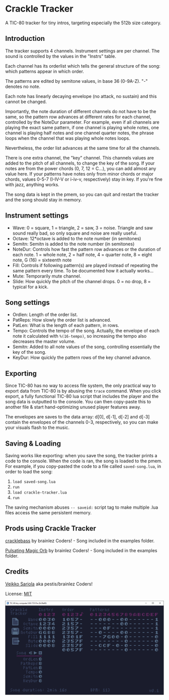 # Crackle Tracker

A TIC-80 tracker for tiny intros, targeting especially the 512b size
category.


Introduction
------------

The tracker supports 4 channels. Instrument settings are per channel.
The sound is controlled by the values in the "Instrs" table.

Each channel has its orderlist which tells the general structure of the
song: which patterns appear in which order.

The patterns are edited by semitone values, in base 36 (0-9A-Z). "-"
denotes no note.

Each note has linearly decaying envelope (no attack, no sustain) and
this cannot be changed.

Importantly, the note duration of different channels do not have to be
the same, so the pattern row advances at different rates for each
channel, controlled by the NoteDur parameter. For example, even if all
channels are playing the exact same pattern, if one channel is playing
whole notes, one channel is playing half notes and one channel quarter
notes, the phrase loops when the channel that was playing whole notes
loops.

Nevertheless, the order list advances at the same time for all the
channels.

There is one extra channel, the "key" channel. This channels values are
added to the pitch of all channels, to change the key of the song. If
your notes are from the power chords (0, 7, 12 = C...), you can add
almost any value here. If your patterns have notes only from minor
chords or major chords, values 0-5-7 (I-IV-V or i-iv-v, respectively)
stay in key. If you're fine with jazz, anything works.

The song data is kept in the pmem, so you can quit and restart the
tracker and the song should stay in memory.

Instrument settings
-------------------

- Wave: 0 = square, 1 = triangle, 2 = saw, 3 = noise. Triangle and saw
  sound really bad, so only square and noise are really useful.
- Octave: 12*octave is added to the note number (in semitones)
- Semitn: Semitn is added to the note number (in semitones)
- NoteDur: Controls how fast the pattern row advances or the duration of
  each note. 1 = whole note, 2 = half note, 4 = quarter note, 8 = eight
  note, G (16) = sixteenth note
- Fill: Controls if following pattern(s) are played instead of repeating
  the same pattern every time. To be documented how it actually works...
- Mute: Temporarily mute channel.
- Slide: How quickly the pitch of the channel drops. 0 = no drop, 8 =
  typical for a kick.


Song settings
-------------

- Ordlen: Length of the order list.
- PatReps: How slowly the order list is advanced.
- PatLen: What is the length of each pattern, in rows.
- Tempo: Controls the tempo of the song. Actually, the envelope of each
  note it calculated with `%(16-tempo)`, so increasing the tempo also
  decreases the master volume.
- Semitn: Added to all note values of the song, controlling essentially
  the key of the song.
- KeyDur: How quickly the pattern rows of the key channel advance.


Exporting
---------

Since TIC-80 has no way to access file system, the only practical way to
export data from TIC-80 is by abusing the `trace` command. When you
click export, a fully functional TIC-80 lua script that includes the
player and the song data is outputted to the console. You can then
copy-paste this to another file & start hand-optimizing unused player
features away.

The envelopes are saves to the data array: d[0], d[-1], d[-2] and d[-3]
contain the envelopes of the channels 0-3, respectively, so you can make
your visuals flash to the music.


Saving & Loading
----------------

Saving works like exporting: when you save the song, the tracker prints
a code to the console. When the code is ran, the song is loaded to the
pmem. For example, if you copy-pasted the code to a file called
`saved-song.lua`, in order to load the song:

  1. `load saved-song.lua`
  2. `run`
  3. `load crackle-tracker.lua`
  4. `run`

The saving mechanism abuses `-- saveid:` script tag to make multiple
.lua files access the same persistent memory.


Prods using Crackle Tracker
---------------------------

[cracklebass](https://www.pouet.net/prod.php?which=90244) by brainlez
Coders! - Song included in the examples folder.

[Pulsating Magic Orb](https://www.pouet.net/prod.php?which=90937) by
brainlez Coders! - Song included in the examples folder.

Credits
-------

[Veikko Sariola](https://github.com/vsariola) aka pestis/brainlez Coders!

License: [MIT](LICENSE)

![Screenshot of Crackle Tracker](screenshot.png)